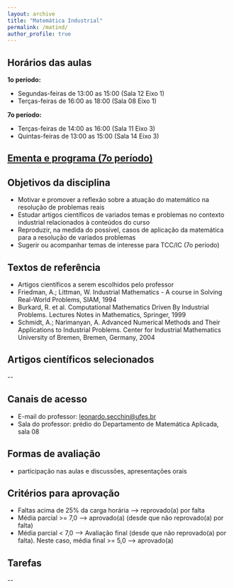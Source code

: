 ```yaml
---
layout: archive
title: "Matemática Industrial"
permalink: /matind/
author_profile: true
---
```


## Horários das aulas

**1o período:**

- Segundas-feiras de 13:00 as 15:00 (Sala 12 Eixo 1)
- Terças-feiras de 16:00 as 18:00 (Sala 08 Eixo 1)

**7o período:**

- Terças-feiras de 14:00 as 16:00 (Sala 11 Eixo 3)
- Quintas-feiras de 13:00 as 15:00 (Sala 14 Eixo 3)


## [Ementa e programa (7o período)](https://matematicaaplicada.saomateus.ufes.br/sites/matematicaaplicada.saomateus.ufes.br/files/field/anexo/Matem%c3%a1tica%20Industrial%20-%20DMA12413.pdf)


## Objetivos da disciplina

- Motivar e promover a reflexão sobre a atuação do matemático na resolução de problemas reais
- Estudar artigos científicos de variados temas e problemas no contexto industrial relacionados à conteúdos do curso
- Reproduzir, na medida do possível, casos de aplicação da matemática para a resolução de variados problemas
- Sugerir ou acompanhar temas de interesse para TCC/IC (7o período)


## Textos de referência

- Artigos científicos a serem escolhidos pelo professor
- Friedman, A.; Littman, W. Industrial Mathematics - A course in Solving Real-World Problems, SIAM, 1994
- Burkard, R. et al. Computational Mathematics Driven By Industrial Problems. Lectures Notes in Mathematics, Springer, 1999
- Schmidt, A.; Narimanyan, A. Advanced Numerical Methods and Their Applications to Industrial Problems. Center for Industrial Mathematics University of Bremen, Bremen, Germany, 2004


## Artigos científicos selecionados

--

## Canais de acesso

- E-mail do professor: leonardo.secchin@ufes.br
- Sala do professor: prédio do Departamento de Matemática Aplicada, sala 08


## Formas de avaliação

- participação nas aulas e discussões, apresentações orais


<!-- ## Avaliações -->

<!-- - **Avaliação 1** -->
<!--   - **Prova escrita** -->
<!--   - Conteúdo: condições de otimalidade para otimização irrestrita, métodos de descida gerais (em particular, gradiente e Newton), convexidade -->
<!--   - Valor: 10,0 pontos -->
<!--   - **Data: --** -->

<!-- - **Avaliação 2** -->
<!--   - **Apresentação de trabalho computacional** -->
<!--   - Conteúdo: método dos gradientes conjugados, métodos quase-Newton, método do gradiente espectral -->
<!--   - Valor: 10,0 pontos -->
<!--   - **Data: --** -->

<!-- - **Avaliação 3** -->
<!--   - **Lista de exercícios** -->
<!--   - Conteúdo: otimização com restrições; método de restrições ativas -->
<!--   - Valor: 10,0 pontos -->
<!--   - **TAREFAS A SEREM ENTREGUES:** -->
<!--     - exercícios 13.1, 13.6, 13.13 (livro de Ana Friedlander) -->
<!--     - exercícios 2, 3, 8 ([Lista 4](https://drive.google.com/file/d/1OD83-5-rjmD8pVqrVnYFY_MPuUpoD6e6/view?usp=sharing)) -->
<!--   - **Data: --** -->
<!--   - *Entregar resolução por escrito* -->

<!-- - **PROVA FINAL** -->
<!--   - **Prova escrita** -->
<!--   - Conteúdo: toda a matéria -->
<!--   - Valor: 10,0 pontos -->
<!--   - **Data: --** -->


## Critérios para aprovação

- Faltas acima de 25% da carga horária –> reprovado(a) por falta
- Média parcial >= 7,0 —> aprovado(a) (desde que não reprovado(a) por falta)
- Média parcial < 7,0 —> Avaliação final (desde que não reprovado(a) por falta). Neste caso, média final >= 5,0 —> aprovado(a)


## Tarefas

--

<!--## Plano

- Discussão sobre a atuação do "matemático aplicado"
- -->
